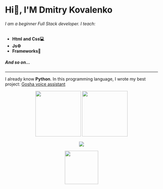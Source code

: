 # Hi👋, I'M Dmitry Kovalenko
###### I am a beginner Full Stack developer. I teach:
- **Html and Css💻**
- **Js⚙**
- **Frameworks🎫**
##### *And so on*...
------------
I already know **Python**. In this programming language, I wrote my best project: [Gosha voice assistant](https://github.com/Dmitry0802/Gosha-Voice-Assistant "Gosha voice assistant")

<p align='center'>
   <a href="https://github-readme-stats.vercel.app/api?username=Dmitry0802&show_icons=true&count_private=true"><img
           height=150
           src="https://github-readme-stats.vercel.app/api?username=Dmitry0802&show_icons=true&count_private=true"/></a>
   <a href="https://github.com/Dmitry0802/github-readme-stats"><img height=150
                                                                  src="https://github-readme-stats.vercel.app/api/top-langs/?username=Dmitry0802&layout=compact"/></a>
</p>

<p align='center'>
   <a href="https://t.me/Bhju_0802">
       <img src="https://img.shields.io/badge/Telegram-2CA5E0?style=for-the-badge&logo=telegram&logoColor=white"/>
   </a>
<p>

<p align='center'>
   <a href="https://www.codewars.com/users/Dmitry0802">
       <img style="width:110px;" src="https://res.cloudinary.com/practicaldev/image/fetch/s---NE41B9C--/c_imagga_scale,f_auto,fl_progressive,h_420,q_auto,w_1000/https://thepracticaldev.s3.amazonaws.com/i/1b667wj1eh8ji0d2g652.png"/>
   </a>
<p>
   
